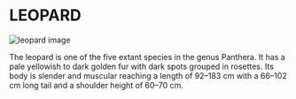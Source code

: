 <!--heading-->
# LEOPARD
![leopard image](https://www.awf.org/sites/default/files/styles/species_hero_d_1440x750_/public/Website_SpeciesPage_Leopard01_Hero_0.webp?h=888cae72&itok=9lHJlW8P)

<p>The leopard is one of the five extant species in the genus Panthera. It has a pale yellowish to dark golden fur with dark spots grouped in rosettes. Its body is slender and muscular reaching a length of 92–183 cm with a 66–102 cm long tail and a shoulder height of 60–70 cm.</p>